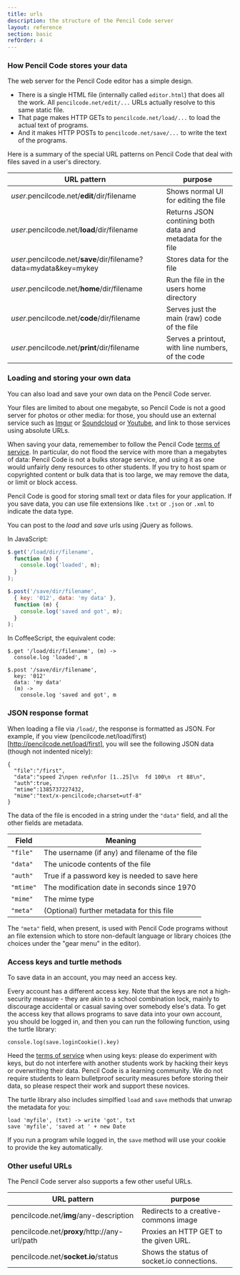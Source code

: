 ```yaml
---
title: urls
description: the structure of the Pencil Code server
layout: reference
section: basic
refOrder: 4
---
```


### How Pencil Code stores your data

The web server for the Pencil Code editor has a simple design.

  * There is a single HTML file (internally called `editor.html`) that does all the work. All `pencilcode.net/edit/...` URLs actually resolve to this same static file.
  * That page makes HTTP GETs to `pencilcode.net/load/...` to load the actual text of programs.
  * And it makes HTTP POSTs to `pencilcode.net/save/...` to write the text of the programs.

Here is a summary of the special URL patterns on Pencil Code that deal
with files saved in a user's directory.

| URL pattern | purpose |
|-------------|---------|
| <em>user</em>.pencilcode.net/<b>edit</b>/dir/filename | Shows normal UI for editing the file |
| <em>user</em>.pencilcode.net/<b>load</b>/dir/filename | Returns JSON contining both data and metadata for the file |
| <em>user</em>.pencilcode.net/<b>save</b>/dir/filename?data=mydata&key=mykey | Stores data for the file |
| <em>user</em>.pencilcode.net/<b>home</b>/dir/filename | Run the file in the users home directory |
| <em>user</em>.pencilcode.net/<b>code</b>/dir/filename | Serves just the main (raw) code of the file |
| <em>user</em>.pencilcode.net/<b>print</b>/dir/filename | Serves a printout, with line numbers, of the code |

### Loading and storing your own data

You can also load and save your own data on the Pencil Code server.

Your files are limited to about one megabyte, so Pencil Code is not
a good server for photos or other media: for those, you should use
an external service such as [Imgur](//imgur.com/) or
[Soundcloud](//soundcloud.com/) or [Youtube](//youtube.com/),
and link to those services using absolute URLs.

When saving your data, rememember to follow the Pencil Code
[terms of service](//pencilcode.net/terms.html).
In particular, do not flood the service with more than a megabytes
of data: Pencil Code is not a bulks storage service, and using it as
one would unfairly deny resources to other students.  If you try to
host spam or copyrighted content or bulk data that is too large,
we may remove the data, or limit or block access.

Pencil Code is good for storing small text or data files for your
application.  If you save data, you can use file extensions like
`.txt` or `.json` or `.xml` to indicate the data type.

You can post to the *load* and *save* urls using jQuery as follows.

In JavaScript:
```js
$.get('/load/dir/filename',
  function (m) {
    console.log('loaded', m);
  }
);

$.post('/save/dir/filename',
  { key: '012', data: 'my data' },
  function (m) {
    console.log('saved and got', m);
  }
);
```

In CoffeeScript, the equivalent code:
```
$.get '/load/dir/filename', (m) ->
  console.log 'loaded', m

$.post '/save/dir/filename',
  key: '012'
  data: 'my data'
  (m) ->
    console.log 'saved and got', m
```

### JSON response format

When loading a file via `/load/`, the response is formatted as JSON.
For example, if you view
(pencilcode.net/load/first)[http://pencilcode.net/load/first], you
will see the following JSON data (though not indented nicely):

```
{
  "file":"/first",
  "data":"speed 2\npen red\nfor [1..25]\n  fd 100\n  rt 88\n",
  "auth":true,
  "mtime":1385737227432,
  "mime":"text/x-pencilcode;charset=utf-8"
}
```

The data of the file is encoded in a string under the `"data"` field,
and all the other fields are metadata.

| Field    | Meaning |
|----------|---------|
| `"file"` | The username (if any) and filename of the file |
| `"data"` | The unicode contents of the file               |
| `"auth"` | True if a password key is needed to save here  |
| `"mtime"`| The modification date in seconds since 1970    |
| `"mime"` | The mime type                                  |
| `"meta"` | (Optional) further metadata for this file      |

The `"meta"` field, when present, is used with Pencil Code
programs without an file extension which to store non-default
language or library choices (the choices under the "gear menu"
in the editor).

### Access keys and turtle methods

To save data in an account, you may need an access key.

Every account has a different access key.  Note that the keys are not
a high-security measure - they are akin to a school combination lock,
mainly to discourage accidental or casual saving over somebody else's
data.  To get the access key that allows programs to save data into
your own account, you should be logged in, and then you can run the
following function, using the turtle library:

```
console.log(save.loginCookie().key)
```

Heed the [terms of service](//pencilcode.net/terms.html) when using
keys: please do experiment with keys, but do not interfere with
another students work by hacking their keys or overwriting their
data.  Pencil Code is a learning community.  We do not require students
to learn bulletproof security measures before storing their data,
so please respect their work and support these novices.

The turtle library also includes simplfied `load` and `save` methods
that unwrap the metadata for you:

```
load 'myfile', (txt) -> write 'got', txt
save 'myfile', 'saved at ' + new Date
```

If you run a program while logged in, the `save` method will use your
cookie to provide the key automatically.

### Other useful URLs

The Pencil Code server also supports a few other useful URLs.

| URL pattern | purpose |
|-------------|---------|
| pencilcode.net/<b>img</b>/any-description | Redirects to a creative-commons image |
| pencilcode.net/<b>proxy</b>/http&#58;//any-url/path | Proxies an HTTP GET to the given URL. |
| pencilcode.net/<b>socket.io</b>/status | Shows the status of socket.io connections. |

